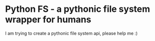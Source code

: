 # Python FS - a pythonic file system wrapper for humans

I am trying to create a pythonic file system api, please help me :)